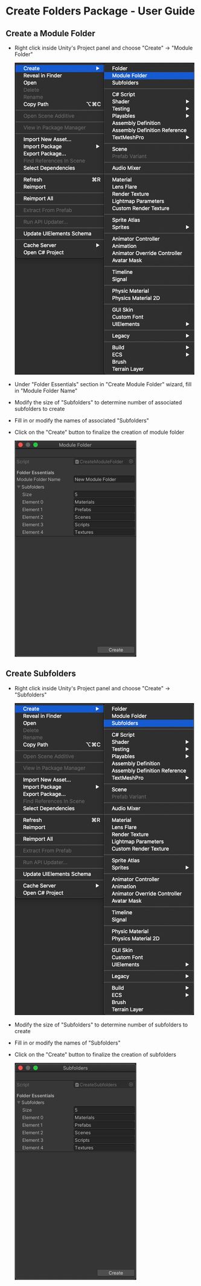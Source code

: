 # Create Folders Package - User Guide

## Create a Module Folder
* Right click inside Unity's Project panel and choose "Create" -> "Module Folder"
    
    <a  href="Documentation/Images/1.jpg">
    <img src="Documentation/Images/1.jpg" height="" alt="" border="1"/></a>

* Under "Folder Essentials" section in "Create Module Folder" wizard, fill in "Module Folder Name"
* Modify the size of "Subfolders" to determine number of associated subfolders to create
* Fill in or modify the names of associated "Subfolders"
* Click on the "Create" button to finalize the creation of module folder
    
    <a  href="Documentation/Images/2.jpg">
    <img src="Documentation/Images/2.jpg" height="" alt="" border="1"/></a>

## Create Subfolders
* Right click inside Unity's Project panel and choose "Create" -> "Subfolders"
    
    <a  href="Documentation/Images/3.jpg">
    <img src="Documentation/Images/3.jpg" height="" alt="" border="1"/></a>

* Modify the size of "Subfolders" to determine number of subfolders to create
* Fill in or modify the names of "Subfolders"
* Click on the "Create" button to finalize the creation of subfolders

    <a  href="Documentation/Images/4.jpg">
    <img src="Documentation/Images/4.jpg" height="" alt="" border="1"/></a>